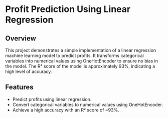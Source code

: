 # Profit Prediction Using Linear Regression

## Overview

This project demonstrates a simple implementation of a linear regression machine learning model to predict profits. It transforms categorical variables into numerical values using OneHotEncoder to ensure no bias in the model. The R² score of the model is approximately 93%, indicating a high level of accuracy.

## Features

- Predict profits using linear regression.
- Convert categorical variables to numerical values using OneHotEncoder.
- Achieve a high accuracy with an R² score of ~93%.

